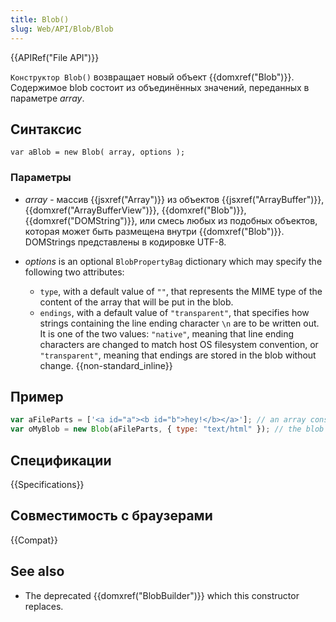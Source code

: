 ```yaml
---
title: Blob()
slug: Web/API/Blob/Blob
---
```


{{APIRef("File API")}}

`Конструктор Blob()` возвращает новый объект {{domxref("Blob")}}. Содержимое blob состоит из объединённых значений, переданных в параметре _array_.

## Синтаксис

```
var aBlob = new Blob( array, options );
```

### Параметры

- _array_ - массив {{jsxref("Array")}} из объектов {{jsxref("ArrayBuffer")}}, {{domxref("ArrayBufferView")}}, {{domxref("Blob")}}, {{domxref("DOMString")}}, или смесь любых из подобных объектов, которая может быть размещена внутри {{domxref("Blob")}}. DOMStrings представлены в кодировке UTF-8.
- _options_ is an optional `BlobPropertyBag` dictionary which may specify the following two attributes:

  - `type`, with a default value of `""`, that represents the MIME type of the content of the array that will be put in the blob.
  - `endings`, with a default value of `"transparent"`, that specifies how strings containing the line ending character `\n` are to be written out. It is one of the two values: `"native"`, meaning that line ending characters are changed to match host OS filesystem convention, or `"transparent"`, meaning that endings are stored in the blob without change. {{non-standard_inline}}

## Пример

```js
var aFileParts = ['<a id="a"><b id="b">hey!</b></a>']; // an array consisting of a single DOMString
var oMyBlob = new Blob(aFileParts, { type: "text/html" }); // the blob
```

## Спецификации

{{Specifications}}

## Совместимость с браузерами

{{Compat}}

## See also

- The deprecated {{domxref("BlobBuilder")}} which this constructor replaces.
